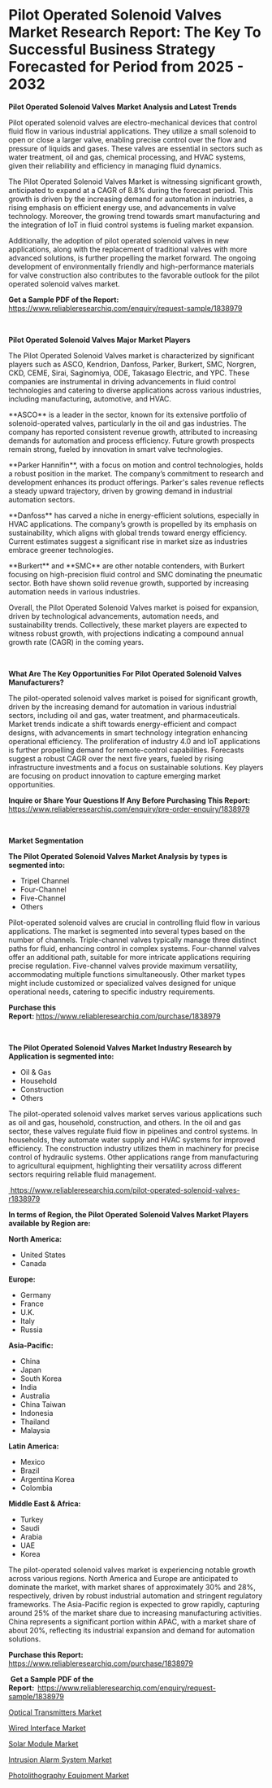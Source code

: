 <p><h1>Pilot Operated Solenoid Valves Market Research Report: The Key To Successful Business Strategy Forecasted for Period from 2025 - 2032</h1></p><p><strong>Pilot Operated Solenoid Valves Market Analysis and Latest Trends</strong></p>
<p><p>Pilot operated solenoid valves are electro-mechanical devices that control fluid flow in various industrial applications. They utilize a small solenoid to open or close a larger valve, enabling precise control over the flow and pressure of liquids and gases. These valves are essential in sectors such as water treatment, oil and gas, chemical processing, and HVAC systems, given their reliability and efficiency in managing fluid dynamics.</p><p>The Pilot Operated Solenoid Valves Market is witnessing significant growth, anticipated to expand at a CAGR of 8.8% during the forecast period. This growth is driven by the increasing demand for automation in industries, a rising emphasis on efficient energy use, and advancements in valve technology. Moreover, the growing trend towards smart manufacturing and the integration of IoT in fluid control systems is fueling market expansion. </p><p>Additionally, the adoption of pilot operated solenoid valves in new applications, along with the replacement of traditional valves with more advanced solutions, is further propelling the market forward. The ongoing development of environmentally friendly and high-performance materials for valve construction also contributes to the favorable outlook for the pilot operated solenoid valves market.</p></p>
<p><strong>Get a Sample PDF of the Report:&nbsp;</strong> <a href="https://www.reliableresearchiq.com/enquiry/request-sample/1838979?utm_campaign=1087&utm_medium=2&utm_source=Github&utm_content=ia&utm_term=06042025&utm_id=pilot-operated-solenoid-valves">https://www.reliableresearchiq.com/enquiry/request-sample/1838979</a></p>
<p>&nbsp;</p>
<p><strong>Pilot Operated Solenoid Valves Major Market Players</strong></p>
<p><p>The Pilot Operated Solenoid Valves market is characterized by significant players such as ASCO, Kendrion, Danfoss, Parker, Burkert, SMC, Norgren, CKD, CEME, Sirai, Saginomiya, ODE, Takasago Electric, and YPC. These companies are instrumental in driving advancements in fluid control technologies and catering to diverse applications across various industries, including manufacturing, automotive, and HVAC.</p><p>**ASCO** is a leader in the sector, known for its extensive portfolio of solenoid-operated valves, particularly in the oil and gas industries. The company has reported consistent revenue growth, attributed to increasing demands for automation and process efficiency. Future growth prospects remain strong, fueled by innovation in smart valve technologies.</p><p>**Parker Hannifin**, with a focus on motion and control technologies, holds a robust position in the market. The company’s commitment to research and development enhances its product offerings. Parker's sales revenue reflects a steady upward trajectory, driven by growing demand in industrial automation sectors.</p><p>**Danfoss** has carved a niche in energy-efficient solutions, especially in HVAC applications. The company’s growth is propelled by its emphasis on sustainability, which aligns with global trends toward energy efficiency. Current estimates suggest a significant rise in market size as industries embrace greener technologies.</p><p>**Burkert** and **SMC** are other notable contenders, with Burkert focusing on high-precision fluid control and SMC dominating the pneumatic sector. Both have shown solid revenue growth, supported by increasing automation needs in various industries.</p><p>Overall, the Pilot Operated Solenoid Valves market is poised for expansion, driven by technological advancements, automation needs, and sustainability trends. Collectively, these market players are expected to witness robust growth, with projections indicating a compound annual growth rate (CAGR) in the coming years.</p></p>
<p>&nbsp;</p>
<p><strong>What Are The Key Opportunities For Pilot Operated Solenoid Valves Manufacturers?</strong></p>
<p><p>The pilot-operated solenoid valves market is poised for significant growth, driven by the increasing demand for automation in various industrial sectors, including oil and gas, water treatment, and pharmaceuticals. Market trends indicate a shift towards energy-efficient and compact designs, with advancements in smart technology integration enhancing operational efficiency. The proliferation of industry 4.0 and IoT applications is further propelling demand for remote-control capabilities. Forecasts suggest a robust CAGR over the next five years, fueled by rising infrastructure investments and a focus on sustainable solutions. Key players are focusing on product innovation to capture emerging market opportunities.</p></p>
<p><strong>Inquire or Share Your Questions If Any Before Purchasing This Report:</strong> <a href="https://www.reliableresearchiq.com/enquiry/pre-order-enquiry/1838979?utm_campaign=1087&utm_medium=2&utm_source=Github&utm_content=ia&utm_term=06042025&utm_id=pilot-operated-solenoid-valves">https://www.reliableresearchiq.com/enquiry/pre-order-enquiry/1838979</a></p>
<p>&nbsp;</p>
<p><strong>Market Segmentation</strong></p>
<p><strong>The Pilot Operated Solenoid Valves Market Analysis by types is segmented into:</strong></p>
<p><ul><li>Tripel Channel</li><li>Four-Channel</li><li>Five-Channel</li><li>Others</li></ul></p>
<p><p>Pilot-operated solenoid valves are crucial in controlling fluid flow in various applications. The market is segmented into several types based on the number of channels. Triple-channel valves typically manage three distinct paths for fluid, enhancing control in complex systems. Four-channel valves offer an additional path, suitable for more intricate applications requiring precise regulation. Five-channel valves provide maximum versatility, accommodating multiple functions simultaneously. Other market types might include customized or specialized valves designed for unique operational needs, catering to specific industry requirements.</p></p>
<p><strong>Purchase this Report:&nbsp;</strong><a href="https://www.reliableresearchiq.com/purchase/1838979?utm_campaign=1087&utm_medium=2&utm_source=Github&utm_content=ia&utm_term=06042025&utm_id=pilot-operated-solenoid-valves">https://www.reliableresearchiq.com/purchase/1838979</a></p>
<p>&nbsp;</p>
<p><strong>The Pilot Operated Solenoid Valves Market Industry Research by Application is segmented into:</strong></p>
<p><ul><li>Oil & Gas</li><li>Household</li><li>Construction</li><li>Others</li></ul></p>
<p><p>The pilot-operated solenoid valves market serves various applications such as oil and gas, household, construction, and others. In the oil and gas sector, these valves regulate fluid flow in pipelines and control systems. In households, they automate water supply and HVAC systems for improved efficiency. The construction industry utilizes them in machinery for precise control of hydraulic systems. Other applications range from manufacturing to agricultural equipment, highlighting their versatility across different sectors requiring reliable fluid management.</p></p>
<p><a href="https://www.reliableresearchiq.com/pilot-operated-solenoid-valves-r1838979?utm_campaign=1087&utm_medium=2&utm_source=Github&utm_content=ia&utm_term=06042025&utm_id=pilot-operated-solenoid-valves">&nbsp;https://www.reliableresearchiq.com/pilot-operated-solenoid-valves-r1838979</a></p>
<p><strong>In terms of Region, the Pilot Operated Solenoid Valves Market Players available by Region are:</strong></p>
<p>
    <p> <strong> North America: </strong>
        <ul>
            <li>United States</li>
            <li>Canada</li>
        </ul>
        </p> 
    <p> <strong> Europe: </strong>
        <ul>
            <li>Germany</li>
            <li>France</li>
            <li>U.K.</li>
            <li>Italy</li>
            <li>Russia</li>
        </ul>
        </p> 
    <p> <strong> Asia-Pacific: </strong>
        <ul>
            <li>China</li>
            <li>Japan</li>
            <li>South Korea</li>
            <li>India</li>
            <li>Australia</li>
            <li>China Taiwan</li>
            <li>Indonesia</li>
            <li>Thailand</li>
            <li>Malaysia</li>
        </ul>
        </p> 
    <p> <strong> Latin America: </strong>
        <ul>
            <li>Mexico</li>
            <li>Brazil</li>
            <li>Argentina Korea</li>
            <li>Colombia</li>
        </ul>
        </p> 
    <p> <strong> Middle East & Africa: </strong>
        <ul>
            <li>Turkey</li>
            <li>Saudi</li>
            <li>Arabia</li>
            <li>UAE</li>
            <li>Korea</li>
        </ul>
    </p>
    </p>
<p><p>The pilot-operated solenoid valves market is experiencing notable growth across various regions. North America and Europe are anticipated to dominate the market, with market shares of approximately 30% and 28%, respectively, driven by robust industrial automation and stringent regulatory frameworks. The Asia-Pacific region is expected to grow rapidly, capturing around 25% of the market share due to increasing manufacturing activities. China represents a significant portion within APAC, with a market share of about 20%, reflecting its industrial expansion and demand for automation solutions.</p></p>
<p><strong>Purchase this Report: </strong><a href="https://www.reliableresearchiq.com/purchase/1838979?utm_campaign=1087&utm_medium=2&utm_source=Github&utm_content=ia&utm_term=06042025&utm_id=pilot-operated-solenoid-valves">https://www.reliableresearchiq.com/purchase/1838979</a></p>
<p>&nbsp;<strong>Get a Sample PDF of the Report:&nbsp;&nbsp;</strong><a href="https://www.reliableresearchiq.com/enquiry/request-sample/1838979?utm_campaign=1087&utm_medium=2&utm_source=Github&utm_content=ia&utm_term=06042025&utm_id=pilot-operated-solenoid-valves">https://www.reliableresearchiq.com/enquiry/request-sample/1838979</a></p>
<p><strong></strong></p>
<p><p><a href="https://github.com/yuukoleuda/Market-Research-Report-List-1/blob/main/optical-transmitters-market.md?utm_campaign=1087&utm_medium=2&utm_source=Github&utm_content=ia&utm_term=06042025&utm_id=pilot-operated-solenoid-valves">Optical Transmitters Market</a></p><p><a href="https://github.com/denighoylen1/Market-Research-Report-List-1/blob/main/wired-interface-market.md?utm_campaign=1087&utm_medium=2&utm_source=Github&utm_content=ia&utm_term=06042025&utm_id=pilot-operated-solenoid-valves">Wired Interface Market</a></p><p><a href="https://github.com/saguegrody74/Market-Research-Report-List-1/blob/main/solar-module-market.md?utm_campaign=1087&utm_medium=2&utm_source=Github&utm_content=ia&utm_term=06042025&utm_id=pilot-operated-solenoid-valves">Solar Module Market</a></p><p><a href="https://github.com/marteyfito9/Market-Research-Report-List-1/blob/main/intrusion-alarm-system-market.md?utm_campaign=1087&utm_medium=2&utm_source=Github&utm_content=ia&utm_term=06042025&utm_id=pilot-operated-solenoid-valves">Intrusion Alarm System Market</a></p><p><a href="https://github.com/tornapruttuz/Market-Research-Report-List-1/blob/main/photolithography-equipment-market.md?utm_campaign=1087&utm_medium=2&utm_source=Github&utm_content=ia&utm_term=06042025&utm_id=pilot-operated-solenoid-valves">Photolithography Equipment Market</a></p></p>